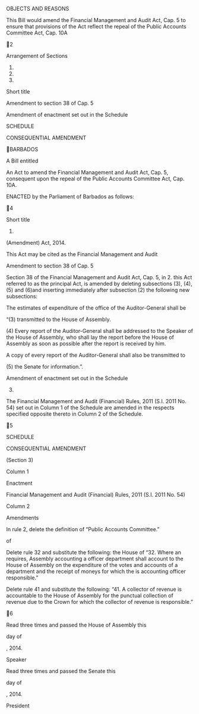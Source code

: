 OBJECTS AND REASONS

This Bill would amend the Financial Management and Audit Act, Cap. 5 to
ensure  that  provisions  of  the  Act  reflect  the  repeal  of  the  Public  Accounts
Committee Act, Cap. 10A

2

Arrangement of Sections

1.

2.

3.

Short title

Amendment to section 38 of Cap. 5

Amendment of enactment set out in the Schedule

SCHEDULE

CONSEQUENTIAL AMENDMENT

BARBADOS

A Bill entitled

An  Act  to  amend  the  Financial  Management  and  Audit  Act,  Cap.  5,
consequent upon the repeal of the Public Accounts Committee Act, Cap. 10A.

ENACTED by the Parliament of Barbados as follows:

4

Short title

1.
(Amendment) Act, 2014.

This  Act  may  be  cited  as  the  Financial  Management  and  Audit

Amendment to section 38 of Cap. 5

Section 38 of the Financial Management and Audit Act, Cap. 5, in
2.
this Act referred to as the principal Act, is amended by deleting subsections (3),
(4), (5) and (6)and inserting immediately after subsection (2) the following new
subsections:

The estimates of expenditure of the office of the Auditor-General shall be

“(3)
transmitted to the House of Assembly.

(4)
Every report of the Auditor-General shall be addressed to the Speaker of
the House of Assembly, who shall lay the report before the House of Assembly
as soon as possible after the report is received by him.

A copy of every report of the Auditor-General shall also be transmitted to

(5)
the Senate for information.”.

Amendment of enactment set out in the Schedule

3.
The  Financial  Management  and  Audit  (Financial)  Rules,  2011
(S.I. 2011 No. 54)  set out in Column 1 of the Schedule are amended in the
respects specified opposite thereto in Column 2 of the Schedule.

5

SCHEDULE

CONSEQUENTIAL AMENDMENT

(Section 3)

Column 1

Enactment

Financial  Management  and
Audit  (Financial)  Rules,  2011
(S.I. 2011 No. 54)

Column 2

Amendments

In rule 2, delete the definition of
“Public Accounts Committee.”

of

Delete rule 32 and substitute the
following:
the  House  of
“32.  Where
an
requires,
Assembly
accounting
a
officer
department shall account to the
House  of  Assembly  on  the
expenditure  of  the  votes  and
accounts  of  a  department  and
the receipt of moneys for which
the
is
accounting  officer
responsible.”

Delete rule 41 and substitute the
following:
“41.  A  collector  of  revenue  is
accountable  to  the  House  of
Assembly  for
the  punctual
collection of revenue due to the
Crown  for  which  the  collector
of revenue is responsible.”

6

Read three times and passed the House of Assembly this

day of

, 2014.

Speaker

Read three times and passed the Senate this

day of

, 2014.

President

